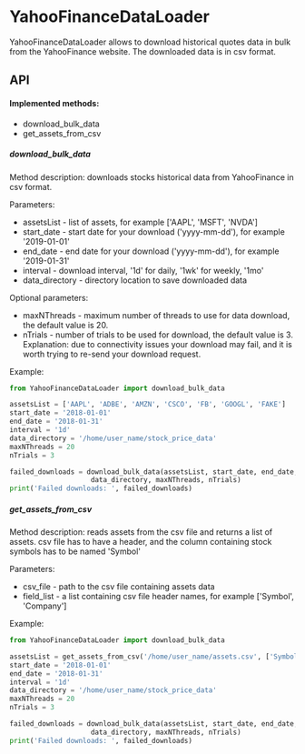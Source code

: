 # YahooFinanceDataLoader

YahooFinanceDataLoader allows to download historical quotes data in bulk
from the YahooFinance website. The downloaded data is in csv format.

## API

#### Implemented methods:  
- download_bulk_data  
- get_assets_from_csv

##### download_bulk_data 
	
Method description: downloads stocks historical data from YahooFinance in csv format.
	
Parameters:
- assetsList - list of assets, for example ['AAPL', 'MSFT', 'NVDA']
- start_date - start date for your download ('yyyy-mm-dd'), for example '2019-01-01'
- end_date - end date for your download ('yyyy-mm-dd'), for example '2019-01-31'
- interval - download interval, '1d' for daily, '1wk' for weekly, '1mo'
- data_directory - directory location to save downloaded data
	
Optional parameters:

- maxNThreads - maximum number of threads to use for data download, 
		the default value is 20.
- nTrials - number of trials to be used for download, the default
		value is 3. Explanation: due to connectivity issues your download may fail, 
		and it is worth trying to re-send your download request.
		
Example:

```python
from YahooFinanceDataLoader import download_bulk_data

assetsList = ['AAPL', 'ADBE', 'AMZN', 'CSCO', 'FB', 'GOOGL', 'FAKE'] 
start_date = '2018-01-01'
end_date = '2018-01-31'
interval = '1d'
data_directory = '/home/user_name/stock_price_data'
maxNThreads = 20
nTrials = 3

failed_downloads = download_bulk_data(assetsList, start_date, end_date, interval, 
					data_directory, maxNThreads, nTrials)
print('Failed downloads: ', failed_downloads)
```

##### get_assets_from_csv
	
Method description: reads assets from the csv file and returns a list of assets.
	csv file has to have a header, and the column containing stock symbols has
	to be named 'Symbol'
	
Parameters:
- csv_file - path to the csv file containing assets data
- field_list - a list containing csv file header names, 
      for example ['Symbol', 'Company']
	
Example:

```python
from YahooFinanceDataLoader import download_bulk_data

assetsList = get_assets_from_csv('/home/user_name/assets.csv', ['Symbol', 'Company'])
start_date = '2018-01-01'
end_date = '2018-01-31'
interval = '1d'
data_directory = '/home/user_name/stock_price_data'
maxNThreads = 20
nTrials = 3

failed_downloads = download_bulk_data(assetsList, start_date, end_date, interval, 
					data_directory, maxNThreads, nTrials)
print('Failed downloads: ', failed_downloads)
```

